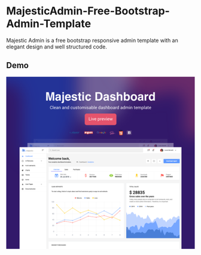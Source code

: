# MajesticAdmin-Free-Bootstrap-Admin-Template

Majestic Admin is a free bootstrap responsive admin template with an elegant design and well structured code.

<h2>Demo</h2>

[![N|Solid](preview.png)](http://www.urbanui.com/majestic/template/index.html)
